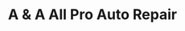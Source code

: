 ---
title: "A & A All Pro Auto Repair"
url: /los-banos/a-und-a-all-pro-auto-repair/
shop: Autowerkstatt
---